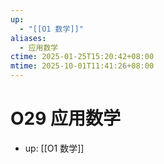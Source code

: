 ```yaml
---
up:
  - "[[O1 数学]]"
aliases:
  - 应用数学
ctime: 2025-01-25T15:20:42+08:00
mtime: 2025-10-01T11:41:26+08:00
---
```


# O29 应用数学

- up: [[O1 数学]]
